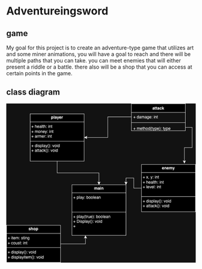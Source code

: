 # Adventureingsword

## game
My goal for this project is to create an adventure-type game that utilizes art and some miner animations, you will have a goal to reach and there will be multiple paths that you can take. you can meet enemies that will either present a riddle or a battle. there also will be a shop that you can access at certain points in the game.

## class diagram
![CDiagram](https://github.com/Jameslassen1/individualprogectgame/blob/main/images/Classdiagram.drawio.png)
